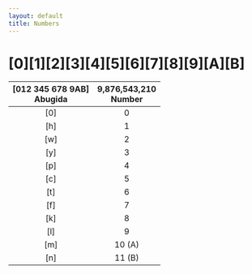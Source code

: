 ```yaml
---
layout: default
title: Numbers
---
```


# <ab>[0][1][2][3][4][5][6][7][8][9][A][B]</ab>

|<ab>[012 345 678 9AB]</ab><br>Abugida|9,876,543,210<br>Number|
|:-:|:-:|
|<ab>[0]</ab>|0|
|<ab>[h]</ab>|1|
|<ab>[w]</ab>|2|
|<ab>[y]</ab>|3|
|<ab>[p]</ab>|4|
|<ab>[c]</ab>|5|
|<ab>[t]</ab>|6|
|<ab>[f]</ab>|7|
|<ab>[k]</ab>|8|
|<ab>[l]</ab>|9|
|<ab>[m]</ab>|10 (A)|
|<ab>[n]</ab>|11 (B)|
